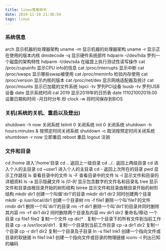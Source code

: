 ```yaml
---
title: linux常用命令
date: 2019-11-10 21:36:59
tags: linux
---
```

### 系统信息
arch 显示机器的处理器架构
uname -m 显示机器的处理器架构
uname -r 显示正在使用的版本内核
dmidecode -q 显示硬件系统部件
hdparm -i/dev/hda 罗列一个磁盘的架构特性
hdparm -t/dev/sda 在磁盘上执行测试性读写操作
cat /proc/cupuinfo 显示CPU info的信息
cat /proc/interrupts 显示中断
cat /proc/swaps 显示哪些swap被使用
cat /proc/meminfo 检验内存使用
cat /proc/version 显示内核的版本
cat /proc/net/dev 显示网络适配器及统计
cat /proc/mounts 显示已加载的文件系统
Ispci -tv 罗列PCI设备
Isusb -tv 罗列USB设备
date 显示系统时间
cal 2019 显示2019年的日历表
date 111021002019.00 设置日期和时间 -月日时分年.秒
clock -w 将时间保存到BIOS
<!-- more -->
### 关机(系统的关机、重启以及登出)
shutdown -h now 关闭系统
telinit 0 关闭系统
init 0 关闭系统
shutdown -h hours:minutes & 按预定时间关闭系统
shutdown -c 取消按预定时间关闭系统
shuntdown -r now 立即重启
reboot 重启
logout 注销

### 文件和目录
cd /home 进入'/home'目录
cd .. 返回上一级目录
cd ../.. 返回上两级目录
cd 进入个人的主目录
cd ~user1 进入个人的主目录
cd - 返回上次所在的目录
pwd 显示工作路径
ls 查看目录中的文件
ls -F 查看目录中的文件
ls -l 显示文件和目录的详细资料
ls -a 显示隐藏文件
ls *[0-9]* 显示包含数字的文件名和目录名
tree 显示文件和目录由根目录开始的树形结构
lstree 显示文件和目录由根目录开始的树形结构
mkdir dir1 创建一个叫做'dir1'的目录
mkdir dir1 dir2 同时创建两个目录
mkdir -p /usr/local/dir1 创建一个目录树
rm -f file1 删除一个叫'file1'的文件
rmdir dir1 删除一个叫'dir1'的目录
rm -rf dir1 删除一个叫'dir1'的目录并同时删除其内容
rm -rf dir1 dir2 同时删除两个目录及内容
mv dir1 dir2 重命名/移动 一个目录
cp file1 file2 复制一个文件
cp dir/* . 复制一个目录下的所有文件到当前工作目录
cp -a /usr/local/dir1 . 复制一个目录到当前工作目录
cp -a dir1 dir2 复制一个目录
cp -r dir1 dir2 复制一个目录及子目录
ln -s file1 lnk1 创建一个指向文件或目录的软链接
ln file1 lnk1 创建一个指向文件或目录的物理链接
iconv -l 列出已知的编码